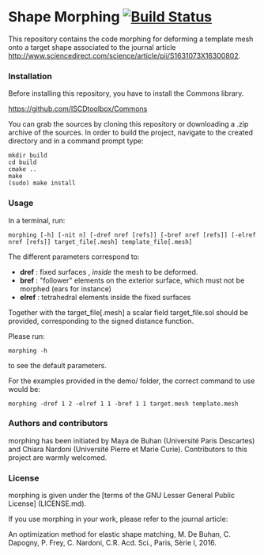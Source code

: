 # Shape Morphing [![Build Status](https://travis-ci.org/ISCDtoolbox/Morphing.svg?branch=master)](https://travis-ci.org/ISCDtoolbox/Morphing)

This repository contains the code morphing for deforming a template mesh onto a target shape associated to the journal article
http://www.sciencedirect.com/science/article/pii/S1631073X16300802.

### Installation

Before installing this repository, you have to install the Commons library.

https://github.com/ISCDtoolbox/Commons

You can grab the sources by cloning this repository or downloading a .zip archive of the sources. In order to build the project, navigate to the created directory and in a command prompt type:

```
mkdir build
cd build
cmake ..
make
(sudo) make install
```


### Usage

In a terminal, run:

```
morphing [-h] [-nit n] [-dref nref [refs]] [-bref nref [refs]] [-elref nref [refs]] target_file[.mesh] template_file[.mesh]  
```

The different parameters correspond to:
* **dref**  : fixed surfaces , *inside* the mesh to be deformed.
* **bref**  : "follower" elements on the exterior surface, which must not be morphed (ears for instance)
* **elref** : tetrahedral elements inside the fixed surfaces

Together with the target_file[.mesh] a scalar field target_file.sol should be provided, corresponding to the signed distance function.

Please run:
```
morphing -h
```
to see the default parameters.

For the examples provided in the demo/ folder, the correct command to use would be:
```
morphing -dref 1 2 -elref 1 1 -bref 1 1 target.mesh template.mesh
```


### Authors and contributors

morphing has been initiated by Maya de Buhan (Université Paris Descartes) and Chiara Nardoni (Université Pierre et Marie Curie).
Contributors to this project are warmly welcomed.

### License

morphing is given under the [terms of the GNU Lesser General Public License] (LICENSE.md).

If you use morphing in your work, please refer to the journal article:

An optimization method for elastic shape matching, M. De Buhan, C. Dapogny, P. Frey, C. Nardoni, C.R. Acd. Sci., Paris, Sèrie I, 2016.
